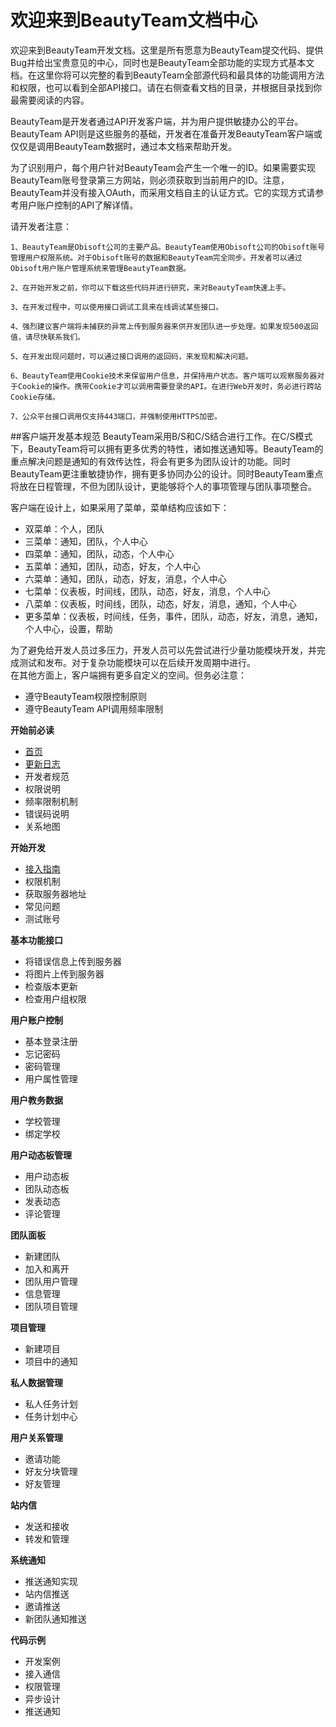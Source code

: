 # 欢迎来到BeautyTeam文档中心
欢迎来到BeautyTeam开发文档。这里是所有愿意为BeautyTeam提交代码、提供Bug并给出宝贵意见的中心，同时也是BeautyTeam全部功能的实现方式基本文档。在这里你将可以完整的看到BeautyTeam全部源代码和最具体的功能调用方法和权限，也可以看到全部API接口。请在右侧查看文档的目录，并根据目录找到你最需要阅读的内容。  
  
BeautyTeam是开发者通过API开发客户端，并为用户提供敏捷办公的平台。BeautyTeam API则是这些服务的基础，开发者在准备开发BeautyTeam客户端或仅仅是调用BeautyTeam数据时，通过本文档来帮助开发。  
  
为了识别用户，每个用户针对BeautyTeam会产生一个唯一的ID。如果需要实现BeautyTeam账号登录第三方网站，则必须获取到当前用户的ID。注意，BeautyTeam并没有接入OAuth，而采用文档自主的认证方式。它的实现方式请参考用户账户控制的API了解详情。  
  
请开发者注意：  

    1、BeautyTeam是Obisoft公司的主要产品。BeautyTeam使用Obisoft公司的Obisoft账号管理用户权限系统。对于Obisoft账号的数据和BeautyTeam完全同步。开发者可以通过Obisoft用户账户管理系统来管理BeautyTeam数据。

    2、在开始开发之前，你可以下载这些代码并进行研究，来对BeautyTeam快速上手。

    3、在开发过程中，可以使用接口调试工具来在线调试某些接口。

    4、强烈建议客户端将未捕获的异常上传到服务器来供开发团队进一步处理。如果发现500返回值，请尽快联系我们。

    5、在开发出现问题时，可以通过接口调用的返回码，来发现和解决问题。

    6、BeautyTeam使用Cookie技术来保留用户信息，并保持用户状态。客户端可以观察服务器对于Cookie的操作。携带Cookie才可以调用需要登录的API。在进行Web开发时，务必进行跨站Cookie存储。

    7、公众平台接口调用仅支持443端口，并强制使用HTTPS加密。
##客户端开发基本规范
BeautyTeam采用B/S和C/S结合进行工作。在C/S模式下，BeautyTeam将可以拥有更多优秀的特性，诸如推送通知等。BeautyTeam的重点解决问题是通知的有效传达性，将会有更多为团队设计的功能。同时BeautyTeam更注重敏捷协作，拥有更多协同办公的设计。同时BeautyTeam重点将放在日程管理，不但为团队设计，更能够将个人的事项管理与团队事项整合。  
  
客户端在设计上，如果采用了菜单，菜单结构应该如下：
* 双菜单：个人，团队
* 三菜单：通知，团队，个人中心
* 四菜单：通知，团队，动态，个人中心
* 五菜单：通知，团队，动态，好友，个人中心
* 六菜单：通知，团队，动态，好友，消息，个人中心
* 七菜单：仪表板，时间线，团队，动态，好友，消息，个人中心
* 八菜单：仪表板，时间线，团队，动态，好友，消息，通知，个人中心
* 更多菜单：仪表板，时间线，任务，事件，团队，动态，好友，消息，通知，个人中心，设置，帮助  

为了避免给开发人员过多压力，开发人员可以先尝试进行少量功能模块开发，并完成测试和发布。对于复杂功能模块可以在后续开发周期中进行。  
在其他方面上，客户端拥有更多自定义的空间。但务必注意：  
* 遵守BeautyTeam权限控制原则
* 遵守BeautyTeam API调用频率限制

**开始前必读**
* [首页](https://github.com/Obisoft2017/BeautyTeamASP.Net/wiki)
* [更新日志](https://github.com/Obisoft2017/BeautyTeamASP.Net/wiki/Update)
* 开发者规范
* 权限说明
* 频率限制机制
* 错误码说明
* 关系地图

**开始开发**
* [接入指南](https://github.com/Obisoft2017/BeautyTeamASP.Net/wiki/Connect)
* 权限机制
* 获取服务器地址
* 常见问题
* 测试账号

**基本功能接口**  
* 将错误信息上传到服务器
* 将图片上传到服务器
* 检查版本更新 
* 检查用户组权限

**用户账户控制**
* 基本登录注册
* 忘记密码
* 密码管理
* 用户属性管理

**用户教务数据**
* 学校管理
* 绑定学校

**用户动态板管理**
* 用户动态板
* 团队动态板
* 发表动态
* 评论管理

**团队面板**
* 新建团队
* 加入和离开
* 团队用户管理
* 信息管理
* 团队项目管理

**项目管理**
* 新建项目
* 项目中的通知

**私人数据管理**
* 私人任务计划
* 任务计划中心

**用户关系管理**
* 邀请功能
* 好友分块管理
* 好友管理

**站内信**
* 发送和接收
* 转发和管理

**系统通知**
* 推送通知实现
* 站内信推送
* 邀请推送
* 新团队通知推送

**代码示例**
* 开发案例
* 接入通信
* 权限管理
* 异步设计
* 推送通知